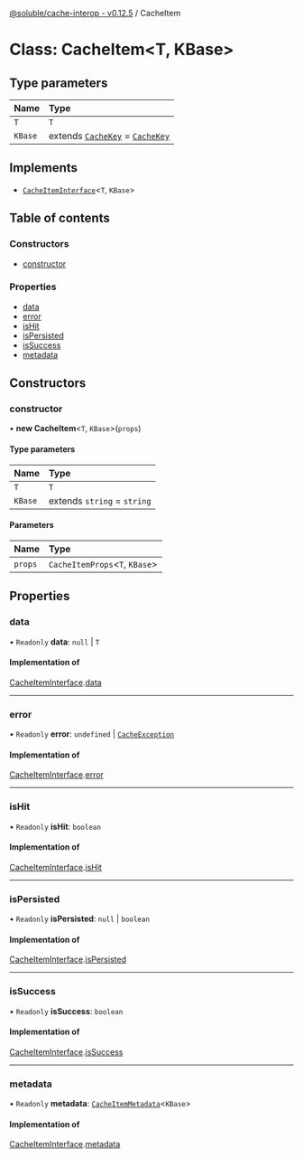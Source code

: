 [@soluble/cache-interop - v0.12.5](../README.md) / CacheItem

# Class: CacheItem<T, KBase\>

## Type parameters

| Name    | Type                                                                              |
| :------ | :-------------------------------------------------------------------------------- |
| `T`     | `T`                                                                               |
| `KBase` | extends [`CacheKey`](../README.md#cachekey) = [`CacheKey`](../README.md#cachekey) |

## Implements

- [`CacheItemInterface`](../interfaces/CacheItemInterface.md)<`T`, `KBase`\>

## Table of contents

### Constructors

- [constructor](CacheItem.md#constructor)

### Properties

- [data](CacheItem.md#data)
- [error](CacheItem.md#error)
- [isHit](CacheItem.md#ishit)
- [isPersisted](CacheItem.md#ispersisted)
- [isSuccess](CacheItem.md#issuccess)
- [metadata](CacheItem.md#metadata)

## Constructors

### constructor

• **new CacheItem**<`T`, `KBase`\>(`props`)

#### Type parameters

| Name    | Type                        |
| :------ | :-------------------------- |
| `T`     | `T`                         |
| `KBase` | extends `string` = `string` |

#### Parameters

| Name    | Type                            |
| :------ | :------------------------------ |
| `props` | `CacheItemProps`<`T`, `KBase`\> |

## Properties

### data

• `Readonly` **data**: `null` \| `T`

#### Implementation of

[CacheItemInterface](../interfaces/CacheItemInterface.md).[data](../interfaces/CacheItemInterface.md#data)

---

### error

• `Readonly` **error**: `undefined` \| [`CacheException`](CacheException.md)

#### Implementation of

[CacheItemInterface](../interfaces/CacheItemInterface.md).[error](../interfaces/CacheItemInterface.md#error)

---

### isHit

• `Readonly` **isHit**: `boolean`

#### Implementation of

[CacheItemInterface](../interfaces/CacheItemInterface.md).[isHit](../interfaces/CacheItemInterface.md#ishit)

---

### isPersisted

• `Readonly` **isPersisted**: `null` \| `boolean`

#### Implementation of

[CacheItemInterface](../interfaces/CacheItemInterface.md).[isPersisted](../interfaces/CacheItemInterface.md#ispersisted)

---

### isSuccess

• `Readonly` **isSuccess**: `boolean`

#### Implementation of

[CacheItemInterface](../interfaces/CacheItemInterface.md).[isSuccess](../interfaces/CacheItemInterface.md#issuccess)

---

### metadata

• `Readonly` **metadata**: [`CacheItemMetadata`](../README.md#cacheitemmetadata)<`KBase`\>

#### Implementation of

[CacheItemInterface](../interfaces/CacheItemInterface.md).[metadata](../interfaces/CacheItemInterface.md#metadata)

